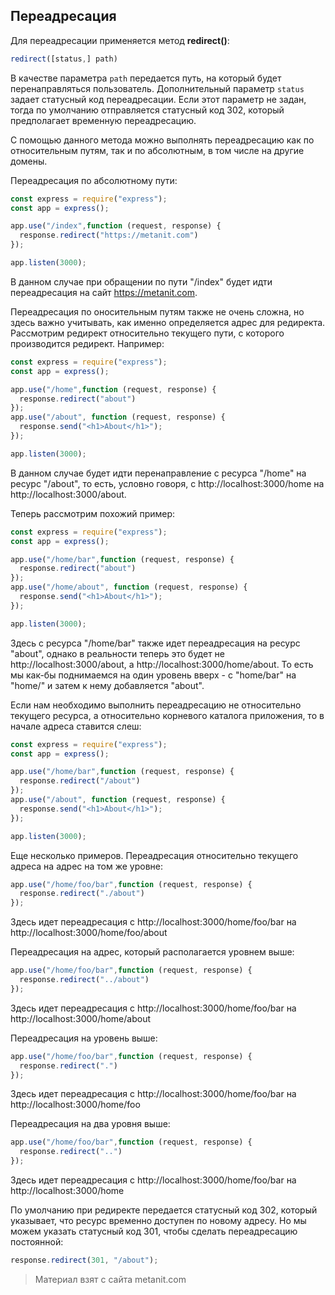 ## Переадресация

Для переадресации применяется метод **redirect()**:

```js
redirect([status,] path)
```

В качестве параметра `path` передается путь, на который будет перенаправляться пользователь. Дополнительный параметр `status` задает статусный код переадресации. Если этот параметр не задан, тогда по умолчанию отправляется статусный код 302, который предполагает временную переадресацию.

С помощью данного метода можно выполнять переадресацию как по относительным путям, так и по абсолютным, в том числе на другие домены.

Переадресация по абсолютному пути:

```js
const express = require("express");
const app = express();

app.use("/index",function (request, response) {
  response.redirect("https://metanit.com")
});

app.listen(3000);
```

В данном случае при обращении по пути "/index" будет идти переадресация на сайт https://metanit.com.

Переадресация по оносительным путям также не очень сложна, но здесь важно учитывать, как именно определяется адрес для редиректа. Рассмотрим редирект относительно текущего пути, с которого производится редирект. Например:

```js
const express = require("express");
const app = express();

app.use("/home",function (request, response) {
  response.redirect("about")
});
app.use("/about", function (request, response) {
  response.send("<h1>About</h1>");
});

app.listen(3000);
```

В данном случае будет идти перенаправление с ресурса "/home" на ресурс "/about", то есть, условно говоря, с http://localhost:3000/home на http://localhost:3000/about.

Теперь рассмотрим похожий пример:

```js
const express = require("express");
const app = express();

app.use("/home/bar",function (request, response) {
  response.redirect("about")
});
app.use("/home/about", function (request, response) {
  response.send("<h1>About</h1>");
});

app.listen(3000);
```

Здесь с ресурса "/home/bar" также идет переадресация на ресурс "about", однако в реальности теперь это будет не http://localhost:3000/about, а http://localhost:3000/home/about. То есть мы как-бы поднимаемся на один уровень вверх - с "home/bar" на "home/" и затем к нему добавляется "about".

Если нам необходимо выполнить переадресацию не относительно текущего ресурса, а относительно корневого каталога приложения, то в начале адреса ставится слеш:

```js
const express = require("express");
const app = express();

app.use("/home/bar",function (request, response) {
  response.redirect("/about")
});
app.use("/about", function (request, response) {
  response.send("<h1>About</h1>");
});

app.listen(3000);
```

Еще несколько примеров. Переадресация относительно текущего адреса на адрес на том же уровне:

```js
app.use("/home/foo/bar",function (request, response) {
  response.redirect("./about")
});
```

Здесь идет переадресация с http://localhost:3000/home/foo/bar на http://localhost:3000/home/foo/about

Переадресация на адрес, который располагается уровнем выше:

```js
app.use("/home/foo/bar",function (request, response) {
  response.redirect("../about")
});
```

Здесь идет переадресация с http://localhost:3000/home/foo/bar на http://localhost:3000/home/about

Переадресация на уровень выше:

```js
app.use("/home/foo/bar",function (request, response) {
  response.redirect(".")
});
```

Здесь идет переадресация с http://localhost:3000/home/foo/bar на http://localhost:3000/home/foo

Переадресация на два уровня выше:

```js
app.use("/home/foo/bar",function (request, response) {
  response.redirect("..")
});
```

Здесь идет переадресация с http://localhost:3000/home/foo/bar на http://localhost:3000/home

По умолчанию при редиректе передается статусный код 302, который указывает, что ресурс временно доступен по новому адресу. Но мы можем указать статусный код 301, чтобы сделать переадресацию постоянной:

```js
response.redirect(301, "/about");
```


> Материал взят с сайта metanit.com